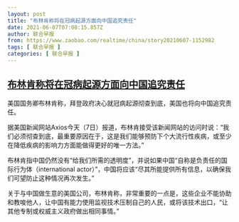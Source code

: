 ```yaml
---
layout: post
title: "布林肯称将在冠病起源方面向中国追究责任"
date: 2021-06-07T07:08:15.857Z
author: 联合早报
from: https://www.zaobao.com/realtime/china/story20210607-1152982
tags: [ 联合早报 ]
categories: [ 联合早报 ]
---
```

<!--1623097620000-->
[布林肯称将在冠病起源方面向中国追究责任](https://www.zaobao.com/realtime/china/story20210607-1152982)
------

<div>
<p>美国国务卿布林肯称，拜登政府决心就冠病起源彻查到底，美国也将向中国追究责任。</p><p>据美国新闻网站Axios今天（7日）报道，布林肯接受该新闻网站的访问时说：“我们必须彻查到底，最重要原因在于，这是我们能够预防下个大流行性疾病，或至少在降低疾病的影响力方面能做得更好的唯一方法。”</p><p>布林肯指中国仍然没有“给我们所需的透明度”，并说如果中国“自称是负责任的国际行为体（international actor）”，中国将应该“尽其所能提供所有信息，以确保我们可望防止这种情况再次发生。”</p><section id="imu"><div id="dfp-ad-imu1">        </div></section><p>关于与中国做生意的美国公司，布林肯称，非常重要的一点是，这些企业不能协助和教唆他人，让中国有能力使用监视技术压制自己的人民，或将该技术出口，“让其他专制或权威主义政府做出相同事情。”</p>      <div id="innity-in-post"></div><div id="dfp-ad-midarticlespecial">        </div>
</div>
